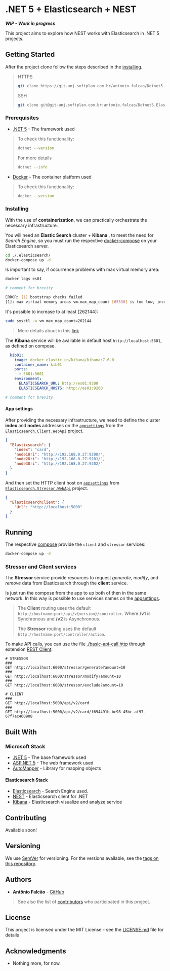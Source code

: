 # .NET 5 + Elasticsearch + NEST

***WIP - Work in progress***

This project aims to explore how NEST works with Elasticsearch in .NET 5 projects.

## Getting Started

After the project clone follow the steps described in the [installing](#installing).

> HTTPS
>
>```bash
>git clone https://git-unj.softplan.com.br/antonio.falcao/Dotnet5.Elasticsearch.git
>```
>
> SSH
>
>```bash
>git clone git@git-unj.softplan.com.br:antonio.falcao/Dotnet5.Elasticsearch.git
>```

### Prerequisites

* [.NET 5](https://github.com/dotnet/core/blob/master/release-notes/5.0/preview/5.0.0-preview.5-install-instructions.md) - The framework used

> To check this functionality:
>
>```bash
>dotnet --version
>```
>
> For more details
>
>```bash
>dotnet --info
>```

* [Docker](https://www.docker.com/) - The container platform used

> To check this functionality:
>
>```bash
>docker --version
>```

### Installing

With the use of **containerization**, we can practically orchestrate the necessary infrastructure.

You will need an **Elastic Search** cluster + **Kibana** , to meet the need for _Search Engine_, so you must run the respective [docker-compose](./.elasticsearch/docker-compose.yml) on your Elasticsearch server.

```bash
cd ./.elasticsearch/
docker-compose up -d
```

Is important to say, if occurrence problems with max virtual memory area:

```bash
docker logs es01

# comment for brevity

ERROR: [1] bootstrap checks failed
[1]: max virtual memory areas vm.max_map_count [65530] is too low, increase to at least [262144]
```  

It's possible to increase to at least [262144]:

```bash
sudo sysctl -w vm.max_map_count=262144
```

> More details about in this [link](https://www.elastic.co/guide/en/elasticsearch/reference/7.5/docker.html#docker-prod-prerequisites)

The **Kibana** service will be available in default host `http://localhost:5601`, as defined on compose.

```yaml
  kib01:
    image: docker.elastic.co/kibana/kibana:7.6.0
    container_name: kib01
    ports:
      - 5601:5601
    environment:
      ELASTICSEARCH_URL: http://es01:9200
      ELASTICSEARCH_HOSTS: http://es01:9200

# comment for brevity
```

#### App settings

After providing the necessary infrastructure, we need to define the cluster **index** and **nodes** addresses on the [`appsettings`](./src/Dotnet5.Elasticsearch.Client.WebApi/appsettings.json) from the [`Elasticsearch.Client.WebApi`](./src/Dotnet5.Elasticsearch.Client.WebApi) project.

```json
{
  "Elasticsearch": {
    "index": "card",
    "node1Uri": "http://192.168.0.27:9200/",
    "node2Uri": "http://192.168.0.27:9201/",
    "node3Uri": "http://192.168.0.27:9202/"
  }
}
```

And then set the HTTP client host on [`appsettings`](./src/Dotnet5.Elasticsearch.Stressor.WebApi/appsettings.json) from [`Elasticsearch.Stressor.WebApi`](./src/Dotnet5.Elasticsearch.Stressor.WebApi) project.

```json
{
  "ElasticsearchClient": {
    "Url": "http://localhost:5000"
  }
}
```

## Running

The respective [compose](./docker-compose.yml) provide the `client` and `stressor` services:

```bash
docker-compose up -d
```

### Stressor and Client services

The **Stressor** service provide  resources to request  _generate_, _modify_, and _remove_ data from Elasticsearch through the **client** service.

Is just run the compose from the app to up both of then in the same network. In this way is possible to use services names on the [appsettings](#app-settings).

> The **Client** routing uses the default `http://hostname:port/api/v{version}/controller`. Where  **/v1** is Synchronous and **/v2** is Asynchronous.
>
> The **Stressor** routing uses the default `http://hostname:port/controller/action`.

To make API calls, you can use the file [./basic-api-call.http](./basic-api-call.http) through extension [REST Client](https://marketplace.visualstudio.com/items?itemName=humao.rest-client):

```http request
# STRESSOR
###
GET http://localhost:6000/stressor/generate?amount=10
###
GET http://localhost:6000/stressor/modify?amount=10
###
GET http://localhost:6000/stressor/exclude?amount=10

# CLIENT
###
GET http://localhost:5000/api/v2/card
###
GET http://localhost:5000/api/v2/card/f694491b-bc98-45bc-af97-67f7ac460908
```

## Built With

### Microsoft Stack

* [.NET 5](https://dotnet.microsoft.com/) - The base framework used
* [ASP.NET 5](https://docs.microsoft.com/en-us/aspnet/core/?view=aspnetcore-3.1) - The web framework used
* [AutoMapper](https://automapper.org/) - Library for mapping objects

#### Elasticsearch Stack

* [Elasticsearch](https://www.elastic.co) - Search Engine used.
* [NEST](https://www.elastic.co/guide/en/elasticsearch/client/net-api/current/nest.html) - Elasticsearch client for .NET
* [Kibana](https://www.elastic.co/pt/kibana) - Elasticsearch visualize and analyze service

## Contributing

Available soon!

## Versioning

We use [SemVer](http://semver.org/) for versioning. For the versions available, see the [tags on this repository](https://github.com/AntonioFalcao/SolrDotnetSample/tags).

## Authors

* **Antônio Falcão** - [GitHub](https://github.com/AntonioFalcao)

> See also the list of [contributors](https://github.com/AntonioFalcao/SolrDotnetSample/graphs/contributors) who participated in this project.

## License

This project is licensed under the MIT License - see the [LICENSE.md](LICENSE.md) file for details

## Acknowledgments

* Nothing more, for now.
